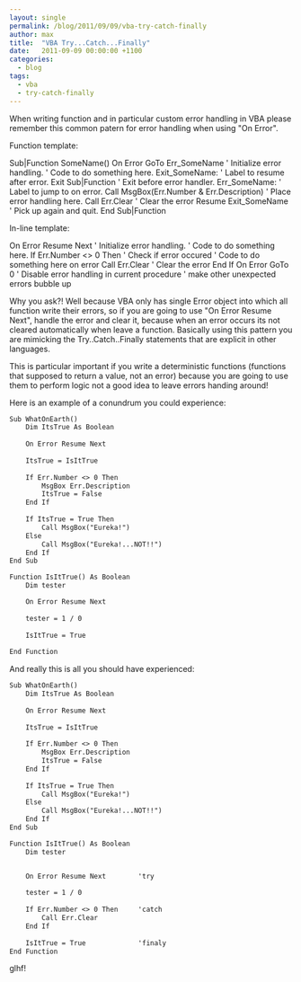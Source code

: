 ```yaml
---
layout: single
permalink: /blog/2011/09/09/vba-try-catch-finally
author: max
title:  "VBA Try...Catch...Finally"
date:   2011-09-09 00:00:00 +1100
categories:
  - blog
tags:
  - vba
  - try-catch-finally
---
```



When writing function and in particular custom error handling in VBA please remember this common patern for error handling when using "On Error".

Function template:


Sub|Function SomeName()
    On Error GoTo Err_SomeName                  ' Initialize error handling.
    ' Code to do something here.
Exit_SomeName:                                  ' Label to resume after error.
    Exit Sub|Function                           ' Exit before error handler.
Err_SomeName:                                   ' Label to jump to on error.
    Call MsgBox(Err.Number & Err.Description)   ' Place error handling here.
    Call Err.Clear                              ' Clear the error
    Resume Exit_SomeName                        ' Pick up again and quit.
End Sub|Function

In-line template:

On Error Resume Next                            ' Initialize error handling.
    ' Code to do something here.
    If Err.Number <> 0 Then                     ' Check if error occured
        ' Code to do something here on error
        Call Err.Clear                          ' Clear the error
    End If
On Error GoTo 0                                 ' Disable error handling in current procedure
                                                ' make other unexpected errors bubble up


Why you ask?! Well because VBA only has single Error object into which all function write their errors, so if you are going to use "On Error Resume Next", handle the error and clear it, because when an error occurs its not cleared automatically when leave a function. Basically using this pattern you are mimicking the Try..Catch..Finally statements that are explicit in other languages.

This is particular important if you write a deterministic functions (functions that supposed to return a value, not an error) because you are going to use them to perform logic not a good idea to leave errors handing around!

Here is an example of a conundrum you could experience:

```asp
Sub WhatOnEarth()
    Dim ItsTrue As Boolean
    
    On Error Resume Next
    
    ItsTrue = IsItTrue
    
    If Err.Number <> 0 Then
        MsgBox Err.Description
        ItsTrue = False
    End If
    
    If ItsTrue = True Then
        Call MsgBox("Eureka!")
    Else
        Call MsgBox("Eureka!...NOT!!")
    End If
End Sub

Function IsItTrue() As Boolean
    Dim tester

    On Error Resume Next
    
    tester = 1 / 0
    
    IsItTrue = True
        
End Function
```

And really this is all you should have experienced:

```asp
Sub WhatOnEarth()
    Dim ItsTrue As Boolean
    
    On Error Resume Next
    
    ItsTrue = IsItTrue
    
    If Err.Number <> 0 Then
        MsgBox Err.Description
        ItsTrue = False
    End If
    
    If ItsTrue = True Then
        Call MsgBox("Eureka!")
    Else
        Call MsgBox("Eureka!...NOT!!")
    End If
End Sub

Function IsItTrue() As Boolean
    Dim tester


    On Error Resume Next        'try
    
    tester = 1 / 0
    
    If Err.Number <> 0 Then     'catch
        Call Err.Clear
    End If
                            
    IsItTrue = True             'finaly
End Function
```

glhf!
